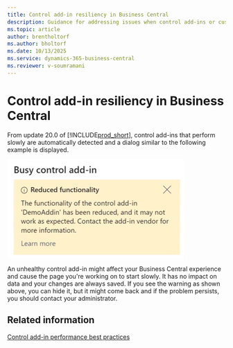```yaml
---
title: Control add-in resiliency in Business Central
description: Guidance for addressing issues when control add-ins or custom controls cause reduced functionality in Business Central.
ms.topic: article
author: brentholtorf
ms.author: bholtorf
ms.date: 10/13/2025
ms.service: dynamics-365-business-central
ms.reviewer: v-soumramani
---
```


# Control add-in resiliency in Business Central

From update 20.0 of [!INCLUDE[prod_short](includes/prod_short.md)], control add-ins that perform slowly are automatically detected and a dialog similar to the following example is displayed.

![Busy control add-in.](media/controladdin-resiliency.png "Busy control add-in.")

An unhealthy control add-in might affect your Business Central experience and cause the page you're working on to start slowly. It has no impact on data and your changes are always saved. If you see the warning as shown above, you can hide it, but it might come back and if the problem persists, you should contact your administrator.

## Related information

[Control add-in performance best practices](/dynamics365/business-central/dev-itpro/developer/devenv-control-addin-bestpractices)  
